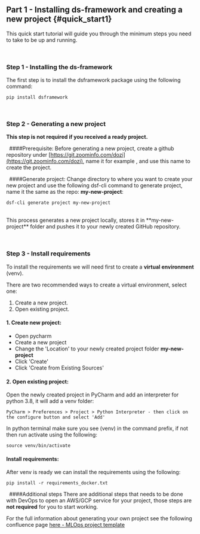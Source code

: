 ## Part 1 - Installing ds-framework and creating a new project {#quick_start1}

This quick start tutorial will guide you through the minimum steps you need to take to be up and running.

&nbsp;
### Step 1 - Installing the ds-framework
The first step is to install the dsframework package using the following command:

    pip install dsframework

&nbsp;
### Step 2 - Generating a new project

**This step is not required if you received a ready project.**

&nbsp;
####Prerequisite:
Before generating a new project, create a github repository under 
[https://git.zoominfo.com/dozi](https://git.zoominfo.com/dozi), name it for example <strong><my-new-project></strong>, 
and use this name to create the project.

&nbsp;
####Generate project:
Change directory to where you want to create your new project and use the following dsf-cli command to generate 
project, name it the same as the repo: **my-new-project**: 

    dsf-cli generate project my-new-project


<br />
This process generates a new project locally, stores it in **my-new-project** folder and pushes it to your newly 
created GitHub repository.

&nbsp;
### Step 3 - Install requirements
To install the requirements we will need first to create a **virtual environment** (venv).

There are two recommended ways to create a virtual environment, select one:
1. Create a new project.
2. Open existing project.

#### 1. Create new project:
- Open pycharm
- Create a new project
- Change the 'Location' to your newly created project folder **my-new-project**
- Click 'Create'
- Click 'Create from Existing Sources'

#### 2. Open existing project:
Open the newly created project in PyCharm and add an interpreter for python 3.8, it will add a venv folder: 

    PyCharm > Preferences > Project > Python Interpreter - then click on the configure button and select 'Add'

In python terminal make sure you see (venv) in the command prefix, if not then run activate using the following:

    source venv/bin/activate

#### Install requirements:
After venv is ready we can install the requirements using the following:

    pip install -r requirements_docker.txt

&nbsp;
####Additional steps
There are additional steps that needs to be done with DevOps to open an AWS/GCP service for your project, those steps 
are **not required** for you to start working. 

For the full information about generating your own project see the following 
confluence page [here - MLOps project template](https://discoverorg.atlassian.net/wiki/spaces/ZE/pages/20356565807/MLOps+project+template)




